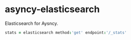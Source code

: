 # asyncy-elasticsearch
Elasticsearch for Aysncy.

```coffee
stats = elasticsearch method:'get' endpoint:'/_stats'
```
